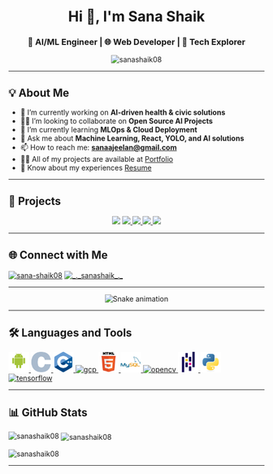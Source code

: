 <h1 align="center">Hi 👋, I'm Sana Shaik</h1>  
<h3 align="center">🤖 AI/ML Engineer | 🌐 Web Developer | 🚀 Tech Explorer</h3>  

<p align="center">  
  <img src="https://komarev.com/ghpvc/?username=sanashaik08&label=Profile%20views&color=0e75b6&style=flat" alt="sanashaik08" />  
</p>  

---

## 💡 About Me  

- 🔭 I’m currently working on **AI-driven health & civic solutions**  
- 👩‍💻 I’m looking to collaborate on **Open Source AI Projects**  
- 🌱 I’m currently learning **MLOps & Cloud Deployment**  
- 💬 Ask me about **Machine Learning, React, YOLO, and AI solutions**  
- 📫 How to reach me: **sanaajeelan@gmail.com**  
- 👩‍💻 All of my projects are available at [Portfolio](#)  
- 📄 Know about my experiences [Resume](#)  


---

## 🚀 Projects  

<p align="center">
  <a href="#" style="text-decoration:none;">
    <img src="https://img.shields.io/badge/PCOS%20Type%20Detection%20&%20Lifestyle%20Guidance-0e75b6?style=for-the-badge&logo=python&logoColor=white" />
  </a>
  <a href="#">
    <img src="https://img.shields.io/badge/NammaCityFix-6C63FF?style=for-the-badge&logo=react&logoColor=white" />
  </a>
  <a href="#">
    <img src="https://img.shields.io/badge/Object%20Detection%20(YOLO--V8n)-00BFA6?style=for-the-badge&logo=opencv&logoColor=white" />
  </a>
  <a href="#">
    <img src="https://img.shields.io/badge/Stock%20Trend%20Prediction-FF6584?style=for-the-badge&logo=tensorflow&logoColor=white" />
  </a>
  <a href="#">
    <img src="https://img.shields.io/badge/WhisperVault-FFB347?style=for-the-badge&logo=github&logoColor=white" />
  </a>
</p>

---

## 🌐 Connect with Me  

<p align="left">
<a href="https://linkedin.com/in/sana-shaik08" target="blank"><img align="center" src="https://raw.githubusercontent.com/rahuldkjain/github-profile-readme-generator/master/src/images/icons/Social/linked-in-alt.svg" alt="sana-shaik08" height="30" width="40" /></a>
<a href="https://instagram.com/_._sanashaik_._" target="blank"><img align="center" src="https://raw.githubusercontent.com/rahuldkjain/github-profile-readme-generator/master/src/images/icons/Social/instagram.svg" alt="_._sanashaik_._" height="30" width="40" /></a>
</p>


---

<!-- Snake Game Repo View -->

<div align="center">
  <img src="https://profile-readme-generator.com/assets/snake.svg" alt="Snake animation" />
</div>

---

## 🛠️ Languages and Tools  

<p align="left"> 
<a href="https://developer.android.com" target="_blank" rel="noreferrer"> <img src="https://raw.githubusercontent.com/devicons/devicon/master/icons/android/android-original-wordmark.svg" alt="android" width="40" height="40"/> </a> 
<a href="https://www.cprogramming.com/" target="_blank" rel="noreferrer"> <img src="https://raw.githubusercontent.com/devicons/devicon/master/icons/c/c-original.svg" alt="c" width="40" height="40"/> </a> 
<a href="https://www.w3schools.com/cpp/" target="_blank" rel="noreferrer"> <img src="https://raw.githubusercontent.com/devicons/devicon/master/icons/cplusplus/cplusplus-original.svg" alt="cplusplus" width="40" height="40"/> </a> 
<a href="https://cloud.google.com" target="_blank" rel="noreferrer"> <img src="https://www.vectorlogo.zone/logos/google_cloud/google_cloud-icon.svg" alt="gcp" width="40" height="40"/> </a> 
<a href="https://www.w3.org/html/" target="_blank" rel="noreferrer"> <img src="https://raw.githubusercontent.com/devicons/devicon/master/icons/html5/html5-original-wordmark.svg" alt="html5" width="40" height="40"/> </a> 
<a href="https://www.mysql.com/" target="_blank" rel="noreferrer"> <img src="https://raw.githubusercontent.com/devicons/devicon/master/icons/mysql/mysql-original-wordmark.svg" alt="mysql" width="40" height="40"/> </a> 
<a href="https://opencv.org/" target="_blank" rel="noreferrer"> <img src="https://www.vectorlogo.zone/logos/opencv/opencv-icon.svg" alt="opencv" width="40" height="40"/> </a> 
<a href="https://pandas.pydata.org/" target="_blank" rel="noreferrer"> <img src="https://raw.githubusercontent.com/devicons/devicon/2ae2a900d2f041da66e950e4d48052658d850630/icons/pandas/pandas-original.svg" alt="pandas" width="40" height="40"/> </a> 
<a href="https://www.python.org" target="_blank" rel="noreferrer"> <img src="https://raw.githubusercontent.com/devicons/devicon/master/icons/python/python-original.svg" alt="python" width="40" height="40"/> </a> 
<a href="https://www.tensorflow.org" target="_blank" rel="noreferrer"> <img src="https://www.vectorlogo.zone/logos/tensorflow/tensorflow-icon.svg" alt="tensorflow" width="40" height="40"/> </a> 
</p>  

---

## 📊 GitHub Stats  

<p><img align="left" src="https://github-readme-stats.vercel.app/api/top-langs?username=sanashaik08&show_icons=true&locale=en&layout=compact" alt="sanashaik08" /></p>  

<p>&nbsp;<img align="center" src="https://github-readme-stats.vercel.app/api?username=sanashaik08&show_icons=true&locale=en" alt="sanashaik08" /></p>  

<p><img align="center" src="https://github-readme-streak-stats.herokuapp.com/?user=sanashaik08&" alt="sanashaik08" /></p>  

---
